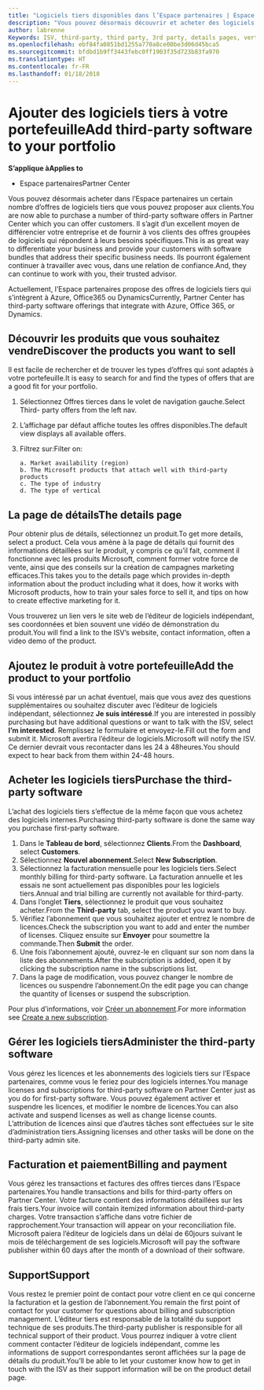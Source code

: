 ```yaml
---
title: "Logiciels tiers disponibles dans l’Espace partenaires | Espace partenaires"
description: "Vous pouvez désormais découvrir et acheter des logiciels tiers que vous pouvez ajouter au portefeuille que vous proposez aux clients."
author: labrenne
Keywords: ISV, third-party, third party, 3rd party, details pages, vertical software, software publisher
ms.openlocfilehash: ebf84fa0851bd1255a770a8ce00be3d06d45bca5
ms.sourcegitcommit: bfdbd1b9ff3443febc0ff1903f35d723b83fa970
ms.translationtype: HT
ms.contentlocale: fr-FR
ms.lasthandoff: 01/18/2018
---
```

# <a name="add-third-party-software-to-your-portfolio"></a><span data-ttu-id="71975-103">Ajouter des logiciels tiers à votre portefeuille</span><span class="sxs-lookup"><span data-stu-id="71975-103">Add third-party software to your portfolio</span></span>

**<span data-ttu-id="71975-104">S’applique à</span><span class="sxs-lookup"><span data-stu-id="71975-104">Applies to</span></span>** 

- <span data-ttu-id="71975-105">Espace partenaires</span><span class="sxs-lookup"><span data-stu-id="71975-105">Partner Center</span></span>


<span data-ttu-id="71975-106">Vous pouvez désormais acheter dans l’Espace partenaires un certain nombre d’offres de logiciels tiers que vous pouvez proposer aux clients.</span><span class="sxs-lookup"><span data-stu-id="71975-106">You are now able to purchase a number of third-party software offers in Partner Center which you can offer customers.</span></span> <span data-ttu-id="71975-107">Il s’agit d’un excellent moyen de différencier votre entreprise et de fournir à vos clients des offres groupées de logiciels qui répondent à leurs besoins spécifiques.</span><span class="sxs-lookup"><span data-stu-id="71975-107">This is as great way to differentiate your business and provide your customers with software bundles that address their specific business needs.</span></span> <span data-ttu-id="71975-108">Ils pourront également continuer à travailler avec vous, dans une relation de confiance.</span><span class="sxs-lookup"><span data-stu-id="71975-108">And, they can continue to work with you, their trusted advisor.</span></span>

<span data-ttu-id="71975-109">Actuellement, l’Espace partenaires propose des offres de logiciels tiers qui s’intègrent à Azure, Office365 ou Dynamics</span><span class="sxs-lookup"><span data-stu-id="71975-109">Currently, Partner Center has third-party software offerings that integrate with Azure, Office 365, or Dynamics.</span></span>

## <a name="discover-the-products-you-want-to-sell"></a><span data-ttu-id="71975-110">Découvrir les produits que vous souhaitez vendre</span><span class="sxs-lookup"><span data-stu-id="71975-110">Discover the products you want to sell</span></span>

<span data-ttu-id="71975-111">Il est facile de rechercher et de trouver les types d’offres qui sont adaptés à votre portefeuille.</span><span class="sxs-lookup"><span data-stu-id="71975-111">It is easy to search for and find the types of offers that are a good fit for your portfolio.</span></span> 
1.  <span data-ttu-id="71975-112">Sélectionnez Offres tierces dans le volet de navigation gauche.</span><span class="sxs-lookup"><span data-stu-id="71975-112">Select Third- party offers from the left nav.</span></span> 
2.  <span data-ttu-id="71975-113">L’affichage par défaut affiche toutes les offres disponibles.</span><span class="sxs-lookup"><span data-stu-id="71975-113">The default view displays all available offers.</span></span> 
3.  <span data-ttu-id="71975-114">Filtrez sur:</span><span class="sxs-lookup"><span data-stu-id="71975-114">Filter on:</span></span>

        a. Market availability (region) 
        b. The Microsoft products that attach well with third-party products  
        c. The type of industry 
        d. The type of vertical 

## <a name="the-details-page"></a><span data-ttu-id="71975-115">La page de détails</span><span class="sxs-lookup"><span data-stu-id="71975-115">The details page</span></span>

<span data-ttu-id="71975-116">Pour obtenir plus de détails, sélectionnez un produit.</span><span class="sxs-lookup"><span data-stu-id="71975-116">To get more details, select a product.</span></span> <span data-ttu-id="71975-117">Cela vous amène à la page de détails qui fournit des informations détaillées sur le produit, y compris ce qu’il fait, comment il fonctionne avec les produits Microsoft, comment former votre force de vente, ainsi que des conseils sur la création de campagnes marketing efficaces.</span><span class="sxs-lookup"><span data-stu-id="71975-117">This takes you to the details page which provides in-depth information about the product including what it does, how it works with Microsoft products, how to train your sales force to sell it, and tips on how to create effective marketing for it.</span></span> 

<span data-ttu-id="71975-118">Vous trouverez un lien vers le site web de l’éditeur de logiciels indépendant, ses coordonnées et bien souvent une vidéo de démonstration du produit.</span><span class="sxs-lookup"><span data-stu-id="71975-118">You will find a link to the ISV’s website, contact information, often a video demo of the product.</span></span> 

## <a name="add-the-product-to-your-portfolio"></a><span data-ttu-id="71975-119">Ajoutez le produit à votre portefeuille</span><span class="sxs-lookup"><span data-stu-id="71975-119">Add the product to your portfolio</span></span>

<span data-ttu-id="71975-120">Si vous intéressé par un achat éventuel, mais que vous avez des questions supplémentaires ou souhaitez discuter avec l’éditeur de logiciels indépendant, sélectionnez **Je suis intéressé**.</span><span class="sxs-lookup"><span data-stu-id="71975-120">If you are interested in possibly purchasing but have additional questions or want to talk with the ISV, select **I’m interested**.</span></span> <span data-ttu-id="71975-121">Remplissez le formulaire et envoyez-le.</span><span class="sxs-lookup"><span data-stu-id="71975-121">Fill out the form and submit it.</span></span> <span data-ttu-id="71975-122">Microsoft avertira l’éditeur de logiciels.</span><span class="sxs-lookup"><span data-stu-id="71975-122">Microsoft will notify the ISV.</span></span> <span data-ttu-id="71975-123">Ce dernier devrait vous recontacter dans les 24 à 48heures.</span><span class="sxs-lookup"><span data-stu-id="71975-123">You should expect to hear back from them within 24-48 hours.</span></span> 

## <a name="purchase-the-third-party-software"></a><span data-ttu-id="71975-124">Acheter les logiciels tiers</span><span class="sxs-lookup"><span data-stu-id="71975-124">Purchase the third-party software</span></span>

<span data-ttu-id="71975-125">L’achat des logiciels tiers s’effectue de la même façon que vous achetez des logiciels internes.</span><span class="sxs-lookup"><span data-stu-id="71975-125">Purchasing third-party software is done the same way you purchase first-party software.</span></span> 

1.  <span data-ttu-id="71975-126">Dans le **Tableau de bord**, sélectionnez **Clients**.</span><span class="sxs-lookup"><span data-stu-id="71975-126">From the **Dashboard**, select **Customers**.</span></span>
2.  <span data-ttu-id="71975-127">Sélectionnez **Nouvel abonnement**.</span><span class="sxs-lookup"><span data-stu-id="71975-127">Select **New Subscription**.</span></span>
3.  <span data-ttu-id="71975-128">Sélectionnez la facturation mensuelle pour les logiciels tiers.</span><span class="sxs-lookup"><span data-stu-id="71975-128">Select monthly billing for third-party software.</span></span> <span data-ttu-id="71975-129">La facturation annuelle et les essais ne sont actuellement pas disponibles pour les logiciels tiers.</span><span class="sxs-lookup"><span data-stu-id="71975-129">Annual and trial billing are currently not available for third-party.</span></span>
4.  <span data-ttu-id="71975-130">Dans l’onglet **Tiers**, sélectionnez le produit que vous souhaitez acheter.</span><span class="sxs-lookup"><span data-stu-id="71975-130">From the **Third-party** tab, select the product you want to buy.</span></span>
5.  <span data-ttu-id="71975-131">Vérifiez l’abonnement que vous souhaitez ajouter et entrez le nombre de licences.</span><span class="sxs-lookup"><span data-stu-id="71975-131">Check the subscription you want to add and enter the number of licenses.</span></span> <span data-ttu-id="71975-132">Cliquez ensuite sur **Envoyer** pour soumettre la commande.</span><span class="sxs-lookup"><span data-stu-id="71975-132">Then **Submit** the order.</span></span>
6.  <span data-ttu-id="71975-133">Une fois l’abonnement ajouté, ouvrez-le en cliquant sur son nom dans la liste des abonnements.</span><span class="sxs-lookup"><span data-stu-id="71975-133">After the subscription is added, open it by clicking the subscription name in the subscriptions list.</span></span> 
7.  <span data-ttu-id="71975-134">Dans la page de modification, vous pouvez changer le nombre de licences ou suspendre l’abonnement.</span><span class="sxs-lookup"><span data-stu-id="71975-134">On the edit page you can change the quantity of licenses or suspend the subscription.</span></span>

<span data-ttu-id="71975-135">Pour plus d’informations, voir [Créer un abonnement](create-a-new-subscription.md).</span><span class="sxs-lookup"><span data-stu-id="71975-135">For more information see [Create a new subscription](create-a-new-subscription.md).</span></span>

## <a name="administer-the-third-party-software"></a><span data-ttu-id="71975-136">Gérer les logiciels tiers</span><span class="sxs-lookup"><span data-stu-id="71975-136">Administer the third-party software</span></span>

<span data-ttu-id="71975-137">Vous gérez les licences et les abonnements des logiciels tiers sur l’Espace partenaires, comme vous le feriez pour des logiciels internes.</span><span class="sxs-lookup"><span data-stu-id="71975-137">You manage licenses and subscriptions for third-party software on Partner Center just as you do for first-party software.</span></span> <span data-ttu-id="71975-138">Vous pouvez également activer et suspendre les licences, et modifier le nombre de licences.</span><span class="sxs-lookup"><span data-stu-id="71975-138">You can also activate and suspend licenses as well as change license counts.</span></span> <span data-ttu-id="71975-139">L’attribution de licences ainsi que d’autres tâches sont effectuées sur le site d’administration tiers.</span><span class="sxs-lookup"><span data-stu-id="71975-139">Assigning licenses and other tasks will be done on the third-party admin site.</span></span>

## <a name="billing-and-payment"></a><span data-ttu-id="71975-140">Facturation et paiement</span><span class="sxs-lookup"><span data-stu-id="71975-140">Billing and payment</span></span>

<span data-ttu-id="71975-141">Vous gérez les transactions et factures des offres tierces dans l’Espace partenaires.</span><span class="sxs-lookup"><span data-stu-id="71975-141">You handle transactions and bills for third-party offers on Partner Center.</span></span> <span data-ttu-id="71975-142">Votre facture contient des informations détaillées sur les frais tiers.</span><span class="sxs-lookup"><span data-stu-id="71975-142">Your invoice will contain itemized information about third-party charges.</span></span> <span data-ttu-id="71975-143">Votre transaction s’affiche dans votre fichier de rapprochement.</span><span class="sxs-lookup"><span data-stu-id="71975-143">Your transaction will appear on your reconciliation file.</span></span> <span data-ttu-id="71975-144">Microsoft paiera l’éditeur de logiciels dans un délai de 60jours suivant le mois de téléchargement de ses logiciels.</span><span class="sxs-lookup"><span data-stu-id="71975-144">Microsoft will pay the software publisher within 60 days after the month of a download of their software.</span></span> 

## <a name="support"></a><span data-ttu-id="71975-145">Support</span><span class="sxs-lookup"><span data-stu-id="71975-145">Support</span></span>

<span data-ttu-id="71975-146">Vous restez le premier point de contact pour votre client en ce qui concerne la facturation et la gestion de l’abonnement.</span><span class="sxs-lookup"><span data-stu-id="71975-146">You remain the first point of contact for your customer for questions about billing and subscription management.</span></span> <span data-ttu-id="71975-147">L’éditeur tiers est responsable de la totalité du support technique de ses produits.</span><span class="sxs-lookup"><span data-stu-id="71975-147">The third-party publisher is responsible for all technical support of their product.</span></span> <span data-ttu-id="71975-148">Vous pourrez indiquer à votre client comment contacter l’éditeur de logiciels indépendant, comme les informations de support correspondantes seront affichées sur la page de détails du produit.</span><span class="sxs-lookup"><span data-stu-id="71975-148">You’ll be able to let your customer know how to get in touch with the ISV as their support information will be on the product detail page.</span></span>

